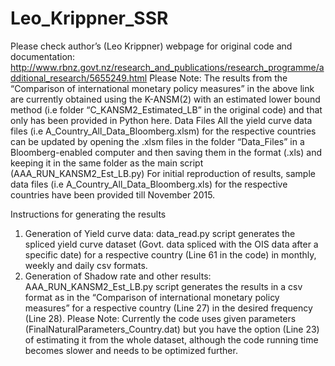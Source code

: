 # Leo_Krippner_SSR
Please check author’s (Leo Krippner) webpage for original code and documentation:  http://www.rbnz.govt.nz/research_and_publications/research_programme/additional_research/5655249.html
Please Note: The results from the “Comparison of international monetary policy measures” in the above link are currently obtained using the K-ANSM(2) with an estimated lower bound method (i.e folder “C_KANSM2_Estimated_LB” in the original code) and that only has been provided in Python here. 
Data Files
All the yield curve data files (i.e A_Country_All_Data_Bloomberg.xlsm) for the respective countries can be updated by opening the .xlsm files in the folder “Data_Files” in a Bloomberg-enabled computer and then saving them in the format (.xls) and keeping it in the same folder as the main script (AAA_RUN_KANSM2_Est_LB.py)
For initial reproduction of results, sample data files (i.e A_Country_All_Data_Bloomberg.xls) for the respective countries have been provided till November 2015.    

Instructions for generating the results
1.	Generation of Yield curve data: data_read.py script generates the spliced yield curve dataset (Govt. data spliced with the OIS data after a specific date) for a respective country (Line 61 in the code) in monthly, weekly and daily csv formats.
2.	Generation of Shadow rate and other results: AAA_RUN_KANSM2_Est_LB.py script generates the results in a csv format as in the “Comparison of international monetary policy measures” for a respective country (Line 27) in the desired frequency (Line 28).
Please Note: Currently the code uses given parameters (FinalNaturalParameters_Country.dat) but you have the option (Line 23) of estimating it from the whole dataset, although the code running time becomes slower and needs to be optimized further.
